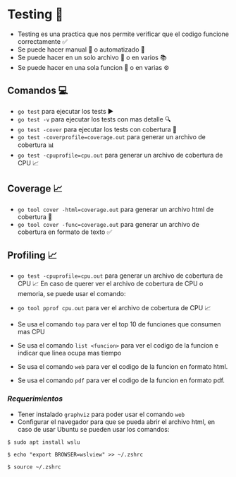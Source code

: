 # Testing 🧪

- Testing es una practica que nos permite verificar que el codigo funcione correctamente ✅
- Se puede hacer manual 👋 o automatizado 🤖
- Se puede hacer en un solo archivo 📄 o en varios 📚
- Se puede hacer en una sola funcion 🔨 o en varias ⚙️


## Comandos 💻

- `go test` para ejecutar los tests ▶️
- `go test -v` para ejecutar los tests con mas detalle 🔍
- `go test -cover` para ejecutar los tests con cobertura 🎯
- `go test -coverprofile=coverage.out` para generar un archivo de cobertura 📊
- `go test -cpuprofile=cpu.out` para generar un archivo de cobertura de CPU 📈


## Coverage 📈

- `go tool cover -html=coverage.out` para generar un archivo html de cobertura 📱
- `go tool cover -func=coverage.out` para generar un archivo de cobertura en formato de texto ✅


## Profiling 📈

- `go test -cpuprofile=cpu.out` para generar un archivo de cobertura de CPU 📈
En caso de querer ver el archivo de cobertura de CPU o memoria, se puede usar el comando:

- `go tool pprof cpu.out` para ver el archivo de cobertura de CPU 📈
- Se usa el comando `top` para ver el top 10 de funciones que consumen mas CPU
- Se usa el comando `list <funcion>` para ver el codigo de la funcion e indicar que linea ocupa mas tiempo
- Se usa el comando `web` para ver el codigo de la funcion en formato html.
- Se usa el comando `pdf` para ver el codigo de la funcion en formato pdf.


### ***Requerimientos***

- Tener instalado `graphviz` para poder usar el comando `web`
- Configurar el navegador para que se pueda abrir el archivo html, en caso de usar Ubuntu se pueden usar los comandos:
```
$ sudo apt install wslu
```
```
$ echo "export BROWSER=wslview" >> ~/.zshrc
```
```
$ source ~/.zshrc
```